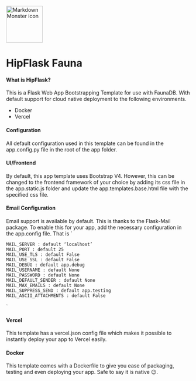 <img src="https://thumbs.dreamstime.com/b/creative-quirky-retro-illustration-style-cartoon-hip-flask-original-150955745.jpg"
     alt="Markdown Monster icon" height="100px" style="margin:auto;" />


# HipFlask Fauna

#### What is HipFlask?
 This is a Flask Web App Bootstrapping Template for use with FaunaDB.
 With default support for cloud native deployment to the following environments.

 - Docker
 - Vercel


#### Configuration
All default configuration used in this template can be found in the app.config.py file in the root of the app folder.


#### UI/Frontend
By default, this app template uses Bootstrap V4.
However, this can be changed to the frontend framework of your choice by adding its css file in the
app.static.js folder and update the app.templates.base.html file with the specified css file.


#### Email Configuration
Email support is available by default. This is thanks to the Flask-Mail package.
To enable this for your app, add the necessary configuration in the app.config file.
That is
`

    MAIL_SERVER : default ‘localhost’
    MAIL_PORT : default 25
    MAIL_USE_TLS : default False
    MAIL_USE_SSL : default False
    MAIL_DEBUG : default app.debug
    MAIL_USERNAME : default None
    MAIL_PASSWORD : default None
    MAIL_DEFAULT_SENDER : default None
    MAIL_MAX_EMAILS : default None
    MAIL_SUPPRESS_SEND : default app.testing
    MAIL_ASCII_ATTACHMENTS : default False

`

#### Vercel
This template has a vercel.json config file which makes it possible to instantly deploy your app to Vercel easily.

#### Docker
This template comes with a Dockerfile to give you ease of packaging, testing and even deploying your app. Safe to say it is native 😉. 
